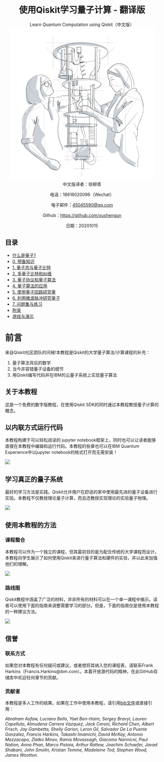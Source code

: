 # <center>使用Qiskit学习量子计算 - 翻译版</center>

<center>Learn Quantum Computation using Qiskit（中文版）</center>

<center><img src="docs/img/media/image1.png"/></center>

<center>
中文版译者：徐柳青

电话：18616020096（Wechat）

电子邮件：<45045590@qq.com>

Github：<https://github.com/xushengun>

日期：20201015</center>


目录
----

- [什么是量子?](docs/1.md)
- [0. 预备知识](docs/2.md)
- [1. 量子态与量子比特](docs/3.md)
- [2. 多量子比特和纠缠](docs/4.md)
- [3. 量子协议和量子算法](docs/5.md)
- [4. 量子算法的应用](docs/6.md)
- [5. 使用量子回路研究量](docs/7.md)
- [6. 利用微波脉冲研究量子](docs/8.md)
- [7. 问题集与练习](docs/9.md)
- [附录](docs/101.md)
- [游戏与演示](docs/102.md)

前言
====

来自Qiskit社区团队的问候!本教程是Qiskit的大学量子算法/计算课程的补充：

1. 量子算法背后的数学
2. 当今非容错量子设备的细节
3. 用Qiskit编写代码并在IBM的云量子系统上实现量子算法

关于本教程
----------

这是一个免费的数字版教程，在使用Qiskit
SDK的同时通过本教程教授量子计算的概念。

以内联方式运行代码
------------------

本教程构建于可以轻松阅读的 jupyter notebook框架上，同时也可以让读者能够直接在本教程中编辑和运行代码。本教程的些章也可以在IBM
Quantum Experience中以jupyter notebook的格式打开而无需安装！

![](img/media/image3.png)

学习真正的量子系统
------------------

最好的学习方法是实践。Qiskit允许用户在舒适的家中使用最先进的量子设备进行实验。本教程不仅教授理论量子计算，而且还教授实现理论的实验量子物理。

![](img/media/image4.png)

使用本教程的方法
----------------

### 课程整合

本教程可以作为一个独立的课程，但其最初目的是为配合传统的大学课程而设计。本教程向学生展示了如何使用Qiskit来进行量子算法和硬件的实验，并以此来加强他们的理解。

![](img/media/image5.png)

### 路线图

Qiskit教程中涵盖了广泛的材料，并非所有的材料可以在一个单一课程中揭示。读者可以使用下面的指南来调整需要学习的部分。但是，下面的指南仅是使用本教程的一种建议方法。

![](img/media/image6.png)

信誉
----

### 联系方式

如果您对本教程有任何疑问或建议，或者想将其纳入您的课程表，请联系Frank
Harkins（Francis.Harkins\@ibm.com）。本着开放源代码的精神，在此GitHub存储库中欢迎任何章节的贡献。

### 贡献者

本教程是多人工作的结果。如果在工作中使用本教程，请引用[bib文件](https://github.com/Qiskit/qiskit-textbook/blob/master/content/qiskit-textbook.bib)或直接引用：

*Abraham Asfaw, Luciano Bello, Yael Ben-Haim, Sergey Bravyi, Lauren
Capelluto, Almudena Carrera Vazquez, Jack Ceroni, Richard Chen, Albert
Frisch, Jay Gambetta, Shelly Garion, Leron Gil, Salvador De La Puente
Gonzalez, Francis Harkins, Takashi Imamichi, David McKay, Antonio
Mezzacapo, Zlatko Minev, Ramis Movassagh, Giacomo Nannicni, Paul Nation,
Anna Phan, Marco Pistoia, Arthur Rattew, Joachim Schaefer, Javad
Shabani, John Smolin, Kristan Temme, Madeleine Tod, Stephen Wood, James
Wootton.*
